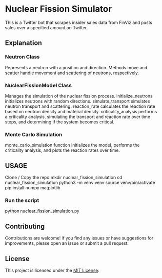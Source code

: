 # Nuclear Fission Simulator

This is a Twitter bot that scrapes insider sales data from FinViz and posts sales over a specified amount on Twitter.

## Explanation
### Neutron Class
Represents a neutron with a position and direction.
Methods move and scatter handle movement and scattering of neutrons, respectively.
### NuclearFissionModel Class
Manages the simulation of the nuclear fission process.
initialize_neutrons initializes neutrons with random directions.
simulate_transport simulates neutron transport and scattering.
reaction_rate calculates the reaction rate based on neutron density and material density.
criticality_analysis performs a criticality analysis, simulating the transport and reaction rate over time steps, and determining if the system becomes critical.
### Monte Carlo Simulation
monte_carlo_simulation function initializes the model, performs the criticality analysis, and plots the reaction rates over time.
## USAGE
Clone / Copy the repo
mkdir nuclear_fission_simulation
cd nuclear_fission_simulation
python3 -m venv venv
source venv/bin/activate
pip install numpy matplotlib
### Run the script
python nuclear_fission_simulation.py


## Contributing

Contributions are welcome! If you find any issues or have suggestions for improvements, please open an issue or submit a pull request.

## License

This project is licensed under the [MIT License](LICENSE).
